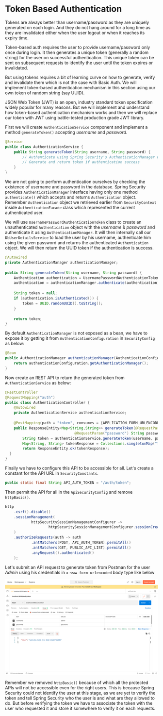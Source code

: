 # Token Based Authentication

Tokens are always better than username/password as they are uniquely generated on each login. And they do not hang around for a long time as they are invalidated either when the user logout or when it reaches its expiry time.

Token-based auth requires the user to provide username/password only once during login. It then generates a unique token (generally a random string) for the user on successful authentication. This unique token can be sent on subsequent requests to identify the user until the token expires or invalidated.

But using tokens requires a bit of learning curve on how to generate, verify and invalidate them which is not the case with Basic Auth. We will implement token-based authentication mechanism in this section using our own token of random string (say UUID).

JSON Web Token (JWT) is an open, industry standard token specification widely popular for many reasons. But we will implement and understand how token-based authentication mechanism works and then we will replace our token with JWT using battle-tested production grade JWT library.

First we will create `AuthenticationService` component and implement a method `generateToken()` accepting *username* and *password*.

```java
@Service  
public class AuthenticationService {
    public String generateToken(String username, String password) {
        // Authenticate using Spring Security's AuthenticationManager with username/password
        // Generate and return token if authentication success
    }
}
```

We are not going to perform authentication ourselves by checking the existence of username and password in the database. Spring Security provides `AuthenticationManager` interface having only one method `authenticate()` which accepts and returns `Authentication` object. Remember `Authentication` object we retrieved earlier from `SecurityContext` inside `AuthenticationFacade` class which represented the current authenticated user.

We will use `UsernamePasswordAuthenticationToken` class to create an unauthenticated `Authentication` object with the *username* & *password* and authenticate it using `AuthenticationManager`. It will then internally call our `DbUserDetailsService` to load the user by his username, authenticate him using the given password and returns the authenticated `Authentication` object. We will then return the UUID token if the authentication is success.

```java
@Autowired
private AuthenticationManager authenticationManager;

public String generateToken(String username, String password) {
    Authentication authentication = UsernamePasswordAuthenticationToken.unauthenticated(username, password);
    authentication = authenticationManager.authenticate(authentication);
    
    String token = null;  
    if (authentication.isAuthenticated()) {
        token = UUID.randomUUID().toString();
    }
    
    return token;  
}  
```

By default `AuthenticationManager` is not exposed as a bean, we have to expose it by getting it from `AuthenticationConfiguration` in `SecurityConfig` as below:

```java
@Bean  
public AuthenticationManager authenticationManager(AuthenticationConfiguration authenticationConfiguration) throws Exception {  
    return authenticationConfiguration.getAuthenticationManager();  
}
```

Now create an REST API to return the generated token from `AuthenticationService` as below:

```java
@RestController  
@RequestMapping("auth")  
public class AuthenticationController {  
    @Autowired  
    private AuthenticationService authenticationService;  
    
    @PostMapping(path = "token", consumes = {APPLICATION_FORM_URLENCODED_VALUE}) 
    public ResponseEntity<Map<String,String>> generateToken(@RequestParam("username") String username,  
                                @RequestParam("password") String password) {  
        String token = authenticationService.generateToken(username, password);  
        Map<String, String> tokenResponse = Collections.singletonMap("token", token);  
        return ResponseEntity.ok(tokenResponse);  
  }
}
```

Finally we have to configure this API to be accessible for all. Let's create a constant for the API URL in `SecurityConstants`.

```java
public static final String API_AUTH_TOKEN = "/auth/token";
```

Then permit the API for all in the `ApiSecurityConfig` and remove `httpBasic()`.
```java
http  
    .csrf().disable()  
    .sessionManagement(  
            httpSecuritySessionManagementConfigurer ->  
                    httpSecuritySessionManagementConfigurer.sessionCreationPolicy(SessionCreationPolicy.STATELESS)  
    )  
    .authorizeRequests(auth -> auth  
            .antMatchers(POST, API_AUTH_TOKEN).permitAll()  
            .antMatchers(GET, PUBLIC_API_LIST).permitAll()  
            .anyRequest().authenticated()  
    );
```

Let's submit an API request to generate token from Postman for the user *Admin* using his credentials in `x-www-form-urlencoded` body type like below

![Generate token for Admin user](./assets/lesson22-01.png)

Remember we removed `httpBasic()` because of which all the protected APIs will not be accessible even for the right users. This is because Spring Security could not identify the user at this stage, as we are yet to verify the token and tell Spring Security who the user is and what are they allowed to do. But before verifying the token we have to associate the token with the user who requested it and store it somewhere to verify it on each requests.